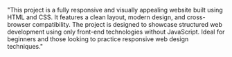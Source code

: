 "This project is a fully responsive and visually appealing website built using HTML and CSS. It features a clean layout, modern design, and cross-browser compatibility. The project is designed to showcase structured web development using only front-end technologies without JavaScript. Ideal for beginners and those looking to practice responsive web design techniques."
